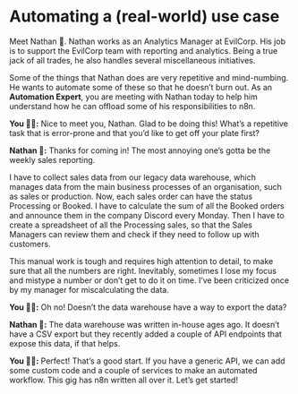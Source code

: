 # Automating a (real-world) use case

Meet Nathan 🙋. Nathan works as an Analytics Manager at EvilCorp. His job is to support the EvilCorp team with reporting and analytics. Being a true jack of all trades, he also handles several miscellaneous initiatives.

Some of the things that Nathan does are very repetitive and mind-numbing. He wants to automate some of these so that he doesn’t burn out. As an **Automation Expert**, you are meeting with Nathan today to help him understand how he can offload some of his responsibilities to n8n.

**You 👩‍🔧:** Nice to meet you, Nathan. Glad to be doing this! What’s a repetitive task that is error-prone and that you’d like to get off your plate first?

**Nathan 🙋:** Thanks for coming in! The most annoying one’s gotta be the weekly sales reporting.

I have to collect sales data from our legacy data warehouse, which manages data from the main business processes of an organisation, such as sales or production. Now, each sales order can have the status Processing or Booked. I have to calculate the sum of all the Booked orders and announce them in the company Discord every Monday. Then I have to create a spreadsheet of all the Processing sales, so that the Sales Managers can review them and check if they need to follow up with customers.

This manual work is tough and requires high attention to detail, to make sure that all the numbers are right. Inevitably, sometimes I lose my focus and mistype a number or don’t get to do it on time. I’ve been criticized once by my manager for miscalculating the data.

**You 👩‍🔧:** Oh no! Doesn’t the data warehouse have a way to export the data?

**Nathan 🙋:** The data warehouse was written in-house ages ago. It doesn’t have a CSV export but they recently added a couple of API endpoints that expose this data, if that helps.

**You 👩‍🔧:** Perfect! That’s a good start. If you have a generic API, we can add some custom code and a couple of services to make an automated workflow. This gig has n8n written all over it. Let’s get started!
